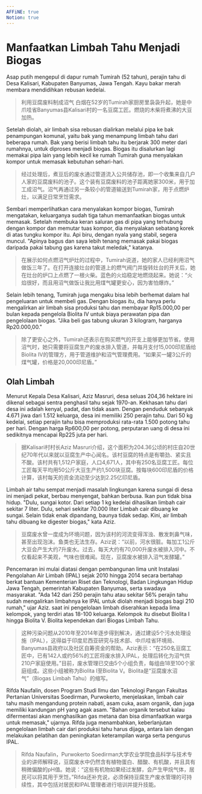 ```yaml
---
AFFiNE: true
Notion: true
---
```


# Manfaatkan Limbah Tahu Menjadi Biogas

Asap putih mengepul di dapur rumah Tumirah (52 tahun), perajin tahu di Desa Kalisari, Kabupaten Banyumas, Jawa Tengah. Kayu bakar merah membara mendidihkan rebusan kedelai.

> 利用豆腐废料制成沼气
> 白烟在52岁的Tumirah家厨房里袅袅升起，她是中爪哇省Banyumas县Kalisari村的一名豆腐工匠。燃烧的木柴将煮沸的大豆加热。

Setelah diolah, air limbah sisa rebusan dialirkan melalui pipa ke bak penampungan komunal, yaitu bak yang menampung limbah tahu dari beberapa rumah. Bak yang berisi limbah tahu itu berjarak 300 meter dari rumahnya, untuk diproses menjadi biogas. Biogas itu disalurkan lagi memakai pipa lain yang lebih kecil ke rumah Tumirah guna menyalakan kompor untuk memasak kebutuhan sehari-hari.

> 经过处理后，煮豆后的废水通过管道流入公共储存池，即一个收集来自几户人家的豆腐废料的池子。这个装有豆腐废料的池子距离她家300米，用于加工成沼气。沼气再通过另一条较小的管道输送到Tumirah家，用于点燃炉灶，以满足日常烹饪需求。

Sembari memperlihatkan cara menyalakan kompor biogas, Tumirah mengatakan, keluarganya sudah tiga tahun memanfaatkan biogas untuk memasak. Setelah membuka keran saluran gas di pipa yang terhubung dengan kompor dan memutar tuas kompor, dia menyalakan sebatang korek di atas tungku kompor itu. Api biru, dengan nyala yang stabil, segera muncul. "Apinya bagus dan saya lebih tenang memasak pakai biogas daripada pakai tabung gas karena takut meledak," katanya.

> 在展示如何点燃沼气炉灶的过程中，Tumirah说道，她的家人已经利用沼气做饭三年了。在打开连接灶台的管道上的燃气阀门并旋转灶台的开关后，她在灶台的炉口上点燃了一根火柴。蓝色的火焰稳定地燃烧起来。她说：“火焰很好，而且用沼气做饭让我比用煤气罐更安心，因为害怕爆炸。”

Selain lebih tenang, Tumirah juga mengaku bisa lebih berhemat dalam hal pengeluaran untuk membeli gas. Dengan biogas itu, dia hanya perlu mengalirkan air limbah sisa produksi tahu dan membayar Rp15.000,00 per bulan kepada pengelola Biolita IV untuk biaya perawatan pipa dan pengelolaan biogas. "Jika beli gas tabung ukuran 3 kilogram, harganya Rp20.000,00."

> 除了更安心之外，Tumirah还表示在购买燃气的开支上能够更加节省。使用沼气时，她只需要将豆腐生产的废水排入管道，并每月支付15,000印尼盾给Biolita IV的管理方，用于管道维护和沼气管理费用。“如果买一罐3公斤的煤气罐，价格是20,000印尼盾。”

## Olah Limbah

Menurut Kepala Desa Kalisari, Aziz Masruri, desa seluas 204,36 hektare ini dikenal sebagai sentra penghasil tahu sejak 1970-an. Kekhasan tahu dari desa ini adalah kenyal, padat, dan tidak asam. Dengan penduduk sebanyak 4.671 jiwa dari 1.512 keluarga, desa ini memiliki 250 perajin tahu. Dari 50 kg kedelai, setiap perajin tahu bisa memproduksi rata-rata 1.500 potong tahu per hari. Dengan harga Rp600,00 per potong, perputaran uang di desa ini sedikitnya mencapai Rp225 juta per hari.

> 据Kalisari村村长Aziz Masruri介绍，这个面积为204.36公顷的村庄自20世纪70年代以来就以豆腐生产中心闻名。该村豆腐的特点是有嚼劲、紧实且不酸。该村共有1,512户家庭，人口4,671人，其中有250名豆腐工匠。每位工匠每天平均用50公斤大豆生产约1,500块豆腐。按每块600印尼盾的价格计算，该村每天的资金流动至少达到2.25亿印尼盾。

Limbah air tahu sempat menjadi masalah lingkungan karena sungai di desa ini menjadi pekat, berbau menyengat, bahkan berbusa. Ikan pun tidak bisa hidup. "Dulu, sungai kotor. Dari setiap 1 kg kedelai dihasilkan limbah cair sekitar 7 liter. Dulu, sehari sekitar 70.000 liter Limbah cair dibuang ke sungai. Selain tidak enak dipandang, baunya tidak sedap. Kini, air limbah tahu dibuang ke digester biogas," kata Aziz.

> 豆腐废水曾一度成为环境问题，因为该村的河流变得浑浊、散发刺鼻气味，甚至出现泡沫。鱼类也无法生存。Aziz说：“以前，河水很脏。每加工1公斤大豆会产生大约7升废水。过去，每天大约有70,000升废水被排入河中。不仅看起来不美观，气味也很难闻。现在，豆腐废水被排入沼气发酵罐。”

Pencemaran ini mulai diatasi dengan pembangunan lima unit Instalasi Pengolahan Air Limbah (IPAL) sejak 2010 hingga 2014 secara bertahap berkat bantuan Kementerian Riset dan Teknologi, Badan Lingkungan Hidup Jawa Tengah, pemerintah Kabupaten Banyumas, serta swadaya masyarakat. "Ada 142 dari 250 perajin tahu atau sekitar 56% perajin tahu sudah mengalirkan limbahnya ke IPAL untuk diolah menjadi biogas bagi 210 rumah," ujar Aziz. saat ini pengelolaan limbah diserahkan kepada lima kelompok, yang terdiri atas 18-100 keluarga. Kelompok itu disebut Biolita I hingga Biolita V. Biolita kependekan dari Biogas Limbah Tahu.

> 这种污染问题从2010年至2014年逐步得到解决，通过建设5个污水处理设施（IPAL），这得益于印度尼西亚研究与技术部、中爪哇省环境局、Banyumas县政府以及社区自筹资金的帮助。Aziz表示：“在250名豆腐工匠中，已有142人或约56%的工匠将废水排入IPAL，处理后转化为沼气供210户家庭使用。”目前，废水管理已交由5个小组负责，每组由18至100个家庭组成。这些小组被称为Biolita I至Biolita V。Biolita是“豆腐废水沼气”（Biogas Limbah Tahu）的缩写。

Rifda Naufalin, dosen Program Studi Ilmu dan Teknologi Pangan Fakultas Pertanian Universitas Soedirman, Purwokerto, menjelaskan, limbah cair tahu masih mengandung protein nabati, asam cuka, asam organik, dan juga memiliki kandungan pH yang agak asam. "Bahan organik tersebut kalau difermentasi akan menghasilkan gas metana dan bisa dimanfaatkan warga untuk memasak," ujarnya. Rifda juga menambahkan, keberlanjutan pengelolaan limbah cair dari produksi tahu harus dijaga, antara lain dengan melakukan pelatihan dan peningkatan keterampilan warga serta pengurus IPAL.

> Rifda Naufalin，Purwokerto Soedirman大学农业学院食品科学与技术专业的讲师解释说，豆腐废水中仍然含有植物蛋白、醋酸、有机酸，并且具有稍微偏酸的pH值。她说：“这些有机物如果经过发酵，会产生甲烷气体，居民可以将其用于烹饪。”Rifda还补充说，必须保持豆腐生产废水管理的可持续性，其中包括对居民和IPAL管理者进行培训并提升技能。
